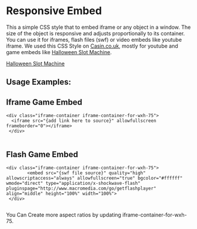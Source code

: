 # Responsive Embed
This a simple CSS style that to embed iframe or any object in a window. The size of the object is responsive and adjusts proportionally to its container.
You can use it for iframes, flash files (swf) or video embeds like youtube iframe.
We used this CSS Style on <a href="https://www.casin.co.uk/">Casin.co.uk</a>, mostly for youtube and game embeds like [Halloween Slot Machine](https://www.casin.co.uk/halloween.html).

[Halloween Slot Machine](https://www.casin.co.uk/halloween.html)


## Usage Examples: 

## Iframe Game Embed
  
  ```
  <div class="iframe-container iframe-container-for-wxh-75">
    <iframe src="{add link here to source}" allowfullscreen frameborder="0"></iframe> 
   </div>
   
  ```
## Flash Game Embed
  
  ```
  <div class="iframe-container iframe-container-for-wxh-75">
          <embed src="{swf file source}" quality="high" allowscriptaccess="always" allowfullscreen="true" bgcolor="#ffffff" wmode="direct" type="application/x-shockwave-flash" pluginspage="http://www.macromedia.com/go/getflashplayer" align="middle" height="100%" width="100%">
   </div>   
   
   ```
   
You Can Create more aspect ratios by updating iframe-container-for-wxh-75.
